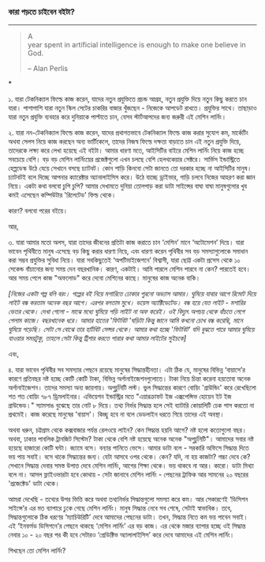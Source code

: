 ### কারা পড়তে চাইবেন বইটা?

---

> A  
>  year spent in artificial intelligence is enough to make one believe in God.
>
> – Alan Perlis

\*

১. যারা টেকনিক্যাল ফিল্ডে কাজ করেন, যাদের নতুন প্রযুক্তিতে প্রচন্ড আগ্রহ, নতুন প্রযুক্তি দিয়ে নতুন কিছু করতে চান যারা। পাশাপাশি যারা নতুন স্কিল সেটের চাকরির বাজার খুঁজছেন - নিজেকে আপডেট রাখতে। প্রযুক্তির সাথে। তাছাড়াও যারা নতুন প্রযুক্তি ব্যবহার করে দুনিয়াকে পাল্টাতে চান, যেসব স্টার্টআপদের জন্য জরুরী এই মেশিন লার্নিং।

২. যারা নন-টেকনিক্যাল ফিল্ডে কাজ করেন, যাদের প্রথাগতভাবে টেকনিক্যাল ফিল্ডে কাজ করার সুযোগ কম, মার্কেটিং অথবা সেলস নিয়ে কাজ করছেন অন্য ভার্টিকেলে, তাদের নিজস্ব ফিল্ডে দক্ষতা বাড়াতে চান এই নতুন প্রযুক্তি দিয়ে, তাদেরকে লক্ষ্য করে লেখা হয়েছে এই বইটা। আমার ধারণা মতে, আইসিটির বাইরে মেশিন লার্নিং নিয়ে কাজ হচ্ছে সবচেয়ে বেশি। বড় বড় মেশিন লার্নিংয়ের প্রজেক্টগুলো এখন চলছে বেশি হেলথকেয়ার সেক্টরে। সার্ভিস ইন্ডাস্ট্রিতে হেল্পডেস্ক উঠে যেয়ে সেখানে বসছে চ্যাটবট। কোন শাড়ি কিনবো সেটা জানতে তো দরকার হচ্ছে না আইসিটির মানুষ। চ্যাটবটই বলে দিচ্ছে আপনার ক্যারেক্টার অ্যানালাইসিস করে। উঠে যাচ্ছে ড্রাইভার, গাড়ি চলবে নিজের আহরণ করা জ্ঞান নিয়ে। একটা কথা বলবো চুপি চুপি? আমার দেখামতে দুনিয়া তোলপাড় করা ডাটা সাইন্সের বাঘা বাঘা মানুষগুলোর খুব কমই এসেছেন কম্পিউটার 'রিলেটেড' ফিল্ড থেকে।

কারণ? বলবো পরের বইয়ে।

আর,

৩. যারা আমার মতো অলস, যারা তাদের জীবনের প্রতিটা কাজ করাতে চান ‘মেশিন’ মানে ‘অটোমেশন’ দিয়ে। যারা ভাবেন পৃথিবীতে মানুষ এসেছে বড় কিছু করার ধারণা নিয়ে, এবং ধারণা করেন পৃথিবীর সব বড় সমস্যাগুলোকে সমাধান করা সম্ভব প্রযুক্তির সুবিধা নিয়ে। যারা সবকিছুতেই ‘অপটিমাইজেশনে’ বিশ্বাসী, যারা ছোট্ট একটা প্রসেস থেকে ১০ সেকেন্ড বাঁচানোর জন্য সময় দেন বছরখানিক। কারণ, একটাই। আমি পারলে মেশিন পারবে না কেন? পারতেই হবে। আর সময় পেলে কাজ "অফলোড" করে দেবো মেশিনের কাছে। মানুষের কাজ অনেক বাকি। 

_\[নিজের একটা গল্প বলি বরং। গল্পের বই নিয়ে মশারিতে ঢোকার পুরনো অভ্যাস আমার। ঘুমিয়ে যাবার আগে রিমোট দিয়ে লাইট বন্ধ করতাম অনেক বছর আগে। এরপর বলতাম মুখে। ভয়েস অ্যাক্টিভেটেড। বন্ধ হয়ে যেত লাইট - মশারির ভেতর থেকে। দেখা গেলো - মাঝে মধ্যে ঘুমিয়ে পড়ি লাইট না অফ করেই। ওই বিদ্যুৎ অপচয় থেকে বাঁচতে লেগে গেলাম কাজে। বছরখানেক ধরে। আমার হাতের 'ফিটবিট 'ঘড়িটা কিন্তু জানে আমি কখনো চোখ বন্ধ করেছি, মানে ঘুমিয়ে পড়েছি। সেটা সে বোঝে তার হার্টবিট সেন্সর থেকে। আমার কথা হচ্ছে 'ফিটবিট' যদি বুঝতে পারে আমার ঘুমিয়ে যাওয়ার সময়টুকু, তাহলে সেটা কিন্তু ট্রিগার করতে পারার কথা আমার লাইটের সুইচকে\]_

এবং,

৪. যারা ভাবেন পৃথিবীর সব সমস্যার পেছনে রয়েছে মানুষের সিদ্ধান্তহীনতা। এটা ঠিক যে, মানুষের বিভিন্ন ‘বায়াসে’র কারণে প্রতিবছর নষ্ট হচ্ছে কোটি কোটি টাকা, বিভিন্ন অর্গানাইজেশনগুলোতে। টাকা নিয়ে চিন্তা করেনা হয়তোবা অনেক অর্গানাইজেশন। তাদের সমস্যা অন্য জায়গায়। অপুর্চুনিটি লস্ট। ভুল সিদ্ধান্তের কারণে বোয়িং 'গ্রাউন্ডিং' করে রেখেছিলো শত শত বোয়িং ৭৮৭ ড্রিমলাইনার। এভিয়েশন ইন্ডাস্ট্রির মতে "এয়ারক্রাফট ইজ এক্সপেন্সিভ হোয়েন ইট ইজ গ্রাউন্ডেড।" স্যামসাঙ বুঝেছে তার নোট ৮ দিয়ে। তথ্য নির্ভর সিদ্ধান্ত হলে সেই ব্যাটারি কোয়ালিটি চেক পাস করতো না প্রথমেই। কাজ করেছে মানুষের 'বায়াস'। কিচ্ছু হবে না বলে ডেডলাইন ধরতে গিয়ে তাদের এই অবস্থা।

অথবা ধরুন, চট্টগ্রাম থেকে কক্সবাজার পর্যন্ত রেলওয়ে লাইন? কেন সিদ্ধান্ত হয়নি আগে? নষ্ট হলো কতোগুলো বছর। অথবা, ঢাকার পাবলিক ট্রানজিট সিস্টেম? টাকা থেকে বেশি নষ্ট হয়েছে অনেক অনেক "অপুর্চুনিটি"। আমাদের সবার নষ্ট হয়েছে হাজারো কোটি ঘন্টা। জ্যামে বসে। বন্যার পানিতে ভেসে। আমার ডাটা বলে - সরকারি অফিসে সিদ্ধান্ত দিতে ভয় পায় সবাই। বসে থাকে সিদ্ধান্তের জন্য। যেটা আসবে ওপর থেকে। কেন? যদি, না হয় কাজটা? গচ্চা দেবে কে? সেখানে সিদ্ধান্ত দেবার সমস্ত উপাত্ত দেবে মেশিন লার্নিং, আগের শিক্ষা থেকে। ভয় থাকবে না আর। কারো। ডাটা মিথ্যা বলে না। আসল ফ্লাইওভারটা হবে কোথায় - সেটা জানাবে মেশিন লার্নিং - পেছনের ট্রাফিক আর সামনের ২০ বছরের 'প্রজেক্টেড' ডাটা থেকে।

আমরা দেখেছি - তথ্যের উপর ভিত্তি করে অথবা তথ্যনির্ভর সিদ্ধান্তগুলো সমস্যা করে কম। আর সেকারণেই ‘ডিসিশন সাইন্সে’র এর মত ব্যাপারে ঢুকে গেছে মেশিন লার্নিং। মানুষ সিদ্ধান্ত নেবে সব শেষে, সেটাই স্বাভাবিক। তবে, সিদ্ধান্তগুলোকে ঠিক ধরণের ‘ম্যাচিউরিটি’ দেবে আমাদের পেছনের ডাটা। তখন, সিদ্ধান্ত নিতে কম ভয় পাবেন সবাই। এই ‘ইনফর্মড ডিসিশনে’র পেছনে থাকছে ‘মেশিন লার্নিং’ এর বড় কাজ। এর থেকে মজার ব্যাপার হচ্ছে ওই সিদ্ধান্ত নেবার ১০ - ২০ বছর পর কী হবে সেটারও ‘প্রেডিক্টিভ অ্যালালাইসিস’ করে দেবে আমাদের এই মেশিন লার্নিং।

শিখছেন তো মেশিন লার্নিং?

